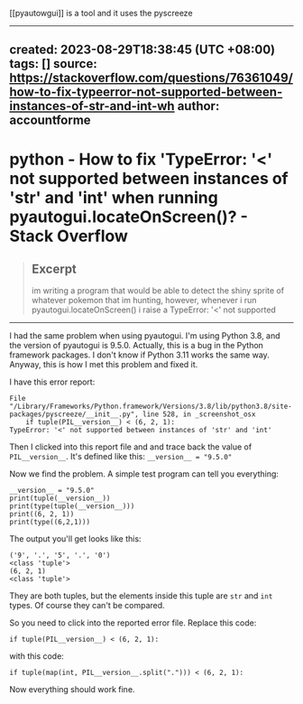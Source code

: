 [[pyautowgui]] is a tool and it uses the pyscreeze

---
created: 2023-08-29T18:38:45 (UTC +08:00)
tags: []
source: https://stackoverflow.com/questions/76361049/how-to-fix-typeerror-not-supported-between-instances-of-str-and-int-wh
author: accountforme
---

# python - How to fix 'TypeError: '<' not supported between instances of 'str' and 'int' when running pyautogui.locateOnScreen()? - Stack Overflow

> ## Excerpt
> im writing a program that would be able to detect the shiny sprite of whatever pokemon that im hunting, however, whenever i run pyautogui.locateOnScreen() i raise a TypeError: '<' not supported

---
I had the same problem when using pyautogui. I'm using Python 3.8, and the version of pyautogui is 9.5.0. Actually, this is a bug in the Python framework packages. I don't know if Python 3.11 works the same way. Anyway, this is how I met this problem and fixed it.

I have this error report:

```
File "/Library/Frameworks/Python.framework/Versions/3.8/lib/python3.8/site-packages/pyscreeze/__init__.py", line 528, in _screenshot_osx
    if tuple(PIL__version__) < (6, 2, 1):
TypeError: '<' not supported between instances of 'str' and 'int'
```

Then I clicked into this report file and and trace back the value of `PIL__version__`. It's defined like this: `__version__ = "9.5.0"`

Now we find the problem. A simple test program can tell you everything:

```
__version__ = "9.5.0"
print(tuple(__version__))
print(type(tuple(__version__)))
print((6, 2, 1))
print(type((6,2,1)))
```

The output you'll get looks like this:

```
('9', '.', '5', '.', '0')
<class 'tuple'>
(6, 2, 1)
<class 'tuple'>
```

They are both tuples, but the elements inside this tuple are `str` and `int` types. Of course they can't be compared.

So you need to click into the reported error file. Replace this code:

```
if tuple(PIL__version__) < (6, 2, 1):
```

with this code:

```
if tuple(map(int, PIL__version__.split("."))) < (6, 2, 1):
```

Now everything should work fine.
